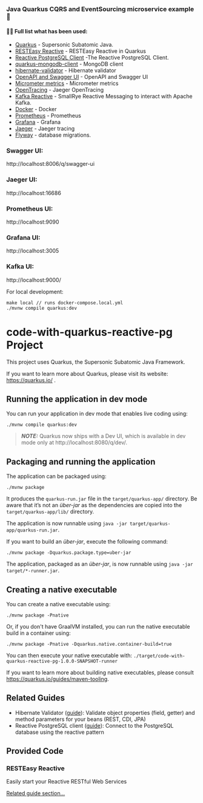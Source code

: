 ### Java Quarkus CQRS and EventSourcing microservice example 👋

#### 👨‍💻 Full list what has been used:
* [Quarkus](https://quarkus.io/) - Supersonic Subatomic Java.
* [RESTEasy Reactive](https://quarkus.io/guides/resteasy-reactive) - RESTEasy Reactive in Quarkus
* [Reactive PostgreSQL Client](https://vertx.io/docs/vertx-pg-client/java/) -The Reactive PostgreSQL Client.
* [quarkus-mongodb-client](https://quarkus.io/guides/mongodb) - MongoDB client
* [hibernate-validator](https://quarkus.io/guides/validation) - Hibernate validator
* [OpenAPI and Swagger UI](https://quarkus.io/guides/openapi-swaggerui) - OpenAPI and Swagger UI
* [Micrometer metrics](https://quarkus.io/guides/micrometer) - Micrometer metrics
* [OpenTracing](https://quarkus.io/guides/opentracing) - Jaeger OpenTracing
* [Kafka Reactive](https://quarkus.io/guides/kafka-reactive-getting-started) - SmallRye Reactive Messaging to interact with Apache Kafka.
* [Docker](https://www.docker.com/) - Docker
* [Prometheus](https://prometheus.io/) - Prometheus
* [Grafana](https://grafana.com/) - Grafana
* [Jaeger](https://www.jaegertracing.io/) - Jaeger tracing
* [Flyway](https://www.jaegertracing.io/) - database migrations.


### Swagger UI:

http://localhost:8006/q/swagger-ui

### Jaeger UI:

http://localhost:16686

### Prometheus UI:

http://localhost:9090

### Grafana UI:

http://localhost:3005

### Kafka UI:

http://localhost:9000/



For local development:
```
make local // runs docker-compose.local.yml
./mvnw compile quarkus:dev
```


# code-with-quarkus-reactive-pg Project

This project uses Quarkus, the Supersonic Subatomic Java Framework.

If you want to learn more about Quarkus, please visit its website: https://quarkus.io/ .

## Running the application in dev mode

You can run your application in dev mode that enables live coding using:
```shell script
./mvnw compile quarkus:dev
```

> **_NOTE:_**  Quarkus now ships with a Dev UI, which is available in dev mode only at http://localhost:8080/q/dev/.

## Packaging and running the application

The application can be packaged using:
```shell script
./mvnw package
```
It produces the `quarkus-run.jar` file in the `target/quarkus-app/` directory.
Be aware that it’s not an _über-jar_ as the dependencies are copied into the `target/quarkus-app/lib/` directory.

The application is now runnable using `java -jar target/quarkus-app/quarkus-run.jar`.

If you want to build an _über-jar_, execute the following command:
```shell script
./mvnw package -Dquarkus.package.type=uber-jar
```

The application, packaged as an _über-jar_, is now runnable using `java -jar target/*-runner.jar`.

## Creating a native executable

You can create a native executable using: 
```shell script
./mvnw package -Pnative
```

Or, if you don't have GraalVM installed, you can run the native executable build in a container using: 
```shell script
./mvnw package -Pnative -Dquarkus.native.container-build=true
```

You can then execute your native executable with: `./target/code-with-quarkus-reactive-pg-1.0.0-SNAPSHOT-runner`

If you want to learn more about building native executables, please consult https://quarkus.io/guides/maven-tooling.

## Related Guides

- Hibernate Validator ([guide](https://quarkus.io/guides/validation)): Validate object properties (field, getter) and method parameters for your beans (REST, CDI, JPA)
- Reactive PostgreSQL client ([guide](https://quarkus.io/guides/reactive-sql-clients)): Connect to the PostgreSQL database using the reactive pattern

## Provided Code

### RESTEasy Reactive

Easily start your Reactive RESTful Web Services

[Related guide section...](https://quarkus.io/guides/getting-started-reactive#reactive-jax-rs-resources)
